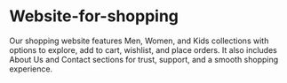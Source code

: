 # Website-for-shopping
Our shopping website features Men, Women, and Kids collections with options to explore, add to cart, wishlist, and place orders. It also includes About Us and Contact sections for trust, support, and a smooth shopping experience.
